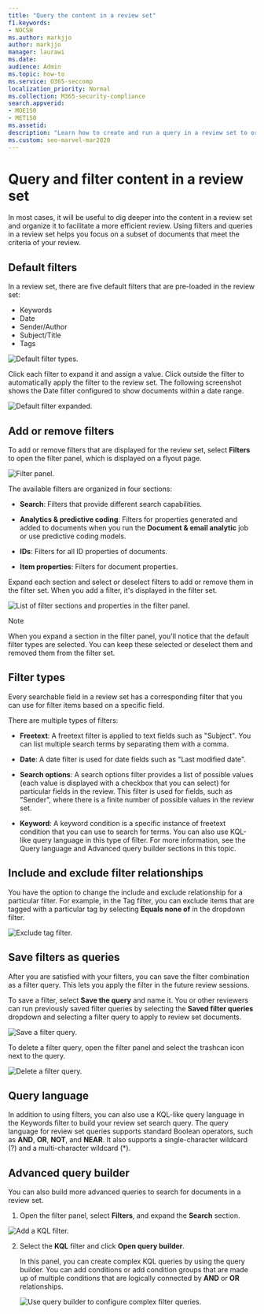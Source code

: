 ```yaml
---
title: "Query the content in a review set"
f1.keywords:
- NOCSH
ms.author: markjjo
author: markjjo
manager: laurawi
ms.date: 
audience: Admin
ms.topic: how-to
ms.service: O365-seccomp
localization_priority: Normal
ms.collection: M365-security-compliance 
search.appverid: 
- MOE150
- MET150
ms.assetid: 
description: "Learn how to create and run a query in a review set to organize content for a more efficient review in an Advanced eDiscovery case."
ms.custom: seo-marvel-mar2020
---
```


# Query and filter content in a review set

In most cases, it will be useful to dig deeper into the content in a review set and organize it to facilitate a more efficient review. Using filters and queries in a review set helps you focus on a subset of documents that meet the criteria of your review.

## Default filters

In a review set, there are five default filters that are pre-loaded in the review set:

- Keywords
- Date
- Sender/Author
- Subject/Title
- Tags

![Default filter types.](../media/DefaultFilterTypes.png)

Click each filter to expand it and assign a value. Click outside the filter to automatically apply the filter to the review set. The following screenshot shows the Date filter configured to show documents within a date range.

![Default filter expanded.](../media/ExpandedFilter.png)

## Add or remove filters

To add or remove filters that are displayed for the review set, select **Filters** to open the filter panel, which is displayed on a flyout page. 

![Filter panel.](../media/FilterPanel.png)

The available filters are organized in four sections:

- **Search**: Filters that provide different search capabilities.

- **Analytics & predictive coding**: Filters for properties generated and added to documents when you run the **Document & email analytic** job or use predictive coding models.

- **IDs**: Filters for all ID properties of documents.

- **Item properties**: Filters for document properties. 

Expand each section and select or deselect filters to add or remove them in the filter set. When you add a filter, it's displayed in the filter set. 

![List of filter sections and properties in the filter panel.](../media/FilterPanel2.png)

> [!NOTE]
> When you expand a section in the filter panel, you'll notice that the default filter types are selected. You can keep these selected or deselect them and removed them from the filter set. 

## Filter types

Every searchable field in a review set has a corresponding filter that you can use for filter items based on a specific field.

There are multiple types of filters:

- **Freetext**: A freetext filter is applied to text fields such as "Subject". You can list multiple search terms by separating them with a comma.

- **Date**: A date filter is used for date fields such as "Last modified date".

- **Search options**: A search options filter provides a list of possible values (each value is displayed with a checkbox that you can select) for particular fields in the review. This filter is used for fields, such as "Sender", where there is a finite number of possible values in the review set.

- **Keyword**: A keyword condition is a specific instance of freetext condition that you can use to search for terms. You can also use KQL-like query language in this type of filter. For more information, see the Query language and Advanced query builder sections in this topic.

## Include and exclude filter relationships

You have the option to change the include and exclude relationship for a particular filter. For example, in the Tag filter, you can exclude items that are tagged with a particular tag by selecting **Equals none of** in the dropdown filter. 

![Exclude tag filter.](../media/TagFilterExclude.png)

## Save filters as queries

After you are satisfied with your filters, you can save the filter combination as a filter query. This lets you apply the filter in the future review sessions.

To save a filter, select **Save the query** and name it. You or other reviewers can run previously saved filter queries by selecting the **Saved filter queries** dropdown and selecting a filter query to apply to review set documents. 

![Save a filter query.](../media/SaveFilterQuery.png)

To delete a filter query, open the filter panel and select the trashcan icon next to the query.

![Delete a filter query.](../media/DeleteFilterQuery.png)

## Query language

In addition to using filters, you can also use a KQL-like query language in the Keywords filter to build your review set search query. The query language for review set queries supports standard Boolean operators, such as **AND**, **OR**, **NOT**, and **NEAR**. It also supports a single-character wildcard (?) and a multi-character wildcard (*).

## Advanced query builder

You can also build more advanced queries to search for documents in a review set.

1. Open the filter panel, select **Filters**, and expand the **Search** section.

  ![Add a KQL filter.](../media/AddKQLFilter.png)

2. Select the **KQL** filter and click **Open query builder**.

   In this panel, you can create complex KQL queries by using the query builder. You can add conditions or add condition groups that are made up of multiple conditions that are logically connected by **AND** or **OR** relationships.

   ![Use query builder to configure complex filter queries.](../media/ComplexQuery.png)
